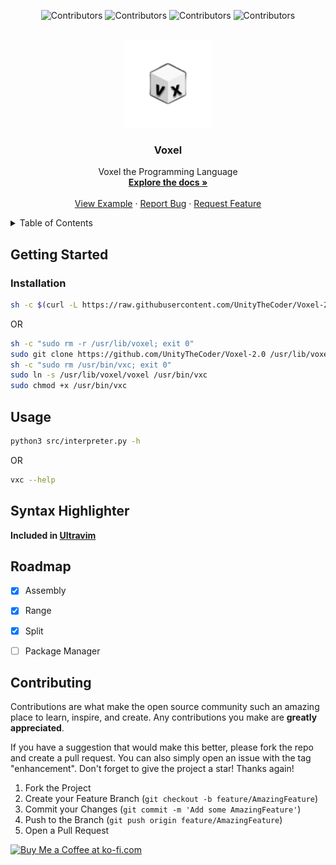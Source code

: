 <a name="readme-top"></a>
<div align="center">

  ![Contributors](https://img.shields.io/github/contributors/UnityTheCoder/Voxel-2.0?style=for-the-badge)
  ![Contributors](https://img.shields.io/github/forks/UnityTheCoder/Voxel-2.0?style=for-the-badge)
  ![Contributors](https://img.shields.io/github/stars/UnityTheCoder/Voxel-2.0?style=for-the-badge)
  ![Contributors](https://img.shields.io/github/issues/UnityTheCoder/Voxel-2.0?style=for-the-badge)

</div>

<br />
<div align="center">
  <a href="https://github.com/UnityTheCoder/Voxel-Template">
    <img src="https://github.com/UnityTheCoder/Voxel-2.0/blob/main/assets/_logo.png?raw=true" alt="Logo" width="140" height="140">
</a>

<h3 align="center">Voxel</h3>

 <p align="center">
    Voxel the Programming Language
    <br />
    <a href="https://unitythecoder.gitbook.io/voxeldoc/"><strong>Explore the docs »</strong></a>
    <br />
    <br />
    <a href="https://github.com/UnityTheCoder/Voxel-2.0/blob/main/Tests/main.vx">View Example</a>
    ·
    <a href="https://github.com/UnityTheCoder/Voxel-2.0/issues">Report Bug</a>
    ·
    <a href="https://github.com/UnityTheCoder/Voxel-2.0/issues">Request Feature</a>
  </p>
</div>



<details>
  <summary>Table of Contents</summary>
  <ol>
    <li>
      <a href="#getting-started">Getting Started</a>
      <ul>
        <li><a href="#installation">Installation</a></li>
        <li><a href="#syntax-highlighter">Syntax Highlighter</a></li>
        <li><a href="#update">Update</li>
        <li><a href="#usage">Usage</a></li>
      </ul>
    </li>
    <li><a href="#roadmap">Roadmap</a></li>
    <li><a href="#contributing">Contributing</a></li>
  </ol>
</details>








## Getting Started

### Installation


```bash
sh -c $(curl -L https://raw.githubusercontent.com/UnityTheCoder/Voxel-2.0/main/assets/install.sh)
```
OR
```bash
sh -c "sudo rm -r /usr/lib/voxel; exit 0"
sudo git clone https://github.com/UnityTheCoder/Voxel-2.0 /usr/lib/voxel
sh -c "sudo rm /usr/bin/vxc; exit 0"
sudo ln -s /usr/lib/voxel/voxel /usr/bin/vxc
sudo chmod +x /usr/bin/vxc
```



## Usage
```bash
python3 src/interpreter.py -h
```
OR
```bash
vxc --help
```


## Syntax Highlighter
**Included in [Ultravim](https://github.com/xanteraka/Ultravim)**


## Roadmap

- [x] Assembly
- [x] Range
- [x] Split
- [ ] Package Manager






## Contributing

Contributions are what make the open source community such an amazing place to learn, inspire, and create. Any contributions you make are **greatly appreciated**.

If you have a suggestion that would make this better, please fork the repo and create a pull request. You can also simply open an issue with the tag "enhancement".
Don't forget to give the project a star! Thanks again!

1. Fork the Project
2. Create your Feature Branch (`git checkout -b feature/AmazingFeature`)
3. Commit your Changes (`git commit -m 'Add some AmazingFeature'`)
4. Push to the Branch (`git push origin feature/AmazingFeature`)
5. Open a Pull Request




<a href='https://ko-fi.com/W7W5FKV9S' target='_blank'><img height='36' style='border:0px;height:36px;' src='https://cdn.ko-fi.com/cdn/kofi2.png?v=3' border='0' alt='Buy Me a Coffee at ko-fi.com' /></a>
